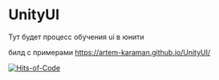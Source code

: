 # UnityUI
Тут будет процесс обучения ui в юнити

билд с примерами
https://artem-karaman.github.io/UnityUI/

[![Hits-of-Code](https://hitsofcode.com/github/artem-karaman/UnityUI)](https://hitsofcode.com/github/artem-karaman/UnityUI)
